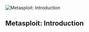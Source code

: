 ![Metasploit: Introduction](https://assets.tryhackme.com/room-banners/metasploit.png)
## Metasploit: Introduction


